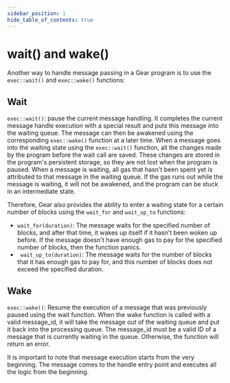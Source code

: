 ```yaml
---
sidebar_position: 1
hide_table_of_contents: true
---
```


# wait() and wake()

Another way to handle message passing in a Gear program is to use the `exec::wait()` and `exec::wake()` functions:

## Wait
`exec::wait()`: pause the current message handling. It completes the current message handle execution with a special result and puts this message into the waiting queue. The message can then be awakened using the corresponding `exec::wake()` function at a later time.
When a message goes into the waiting state using the `exec::wait()` function, all the changes made by the program before the wait call are saved. These changes are stored in the program's persistent storage, so they are not lost when the program is paused.
When a message is waiting, all gas that hasn't been spent yet is attributed to that message in the waiting queue. If the gas runs out while the message is waiting, it will not be awakened, and the program can be stuck in an intermediate state.

Therefore, Gear also provides the ability to enter a waiting state for a certain number of blocks using the `wait_for` and `wait_up_to` functions:
- `wait_for(duration)`: The message waits for the specified number of blocks, and after that time, it wakes up itself if it hasn't been woken up before. If the message doesn't have enough gas to pay for the specified number of blocks, then the function panics.
- ` wait_up_to(duration)`: The message waits for the number of blocks that it has enough gas to pay for, and this number of blocks does not exceed the specified duration.

## Wake
`exec::wake()`: Resume the execution of a message that was previously paused using the wait function. When the wake function is called with a valid message_id, it will take the message out of the waiting queue and put it back into the processing queue. The message_id must be a valid ID of a message that is currently waiting in the queue. Otherwise, the function will return an error.

It is important to note that message execution starts from the very beginning. The message comes to the handle entry point and executes all the logic from the beginning.


